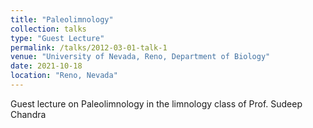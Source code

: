 ```yaml
---
title: "Paleolimnology"
collection: talks
type: "Guest Lecture"
permalink: /talks/2012-03-01-talk-1
venue: "University of Nevada, Reno, Department of Biology"
date: 2021-10-18
location: "Reno, Nevada"
---
```


Guest lecture on Paleolimnology in the limnology class of Prof. Sudeep Chandra 
